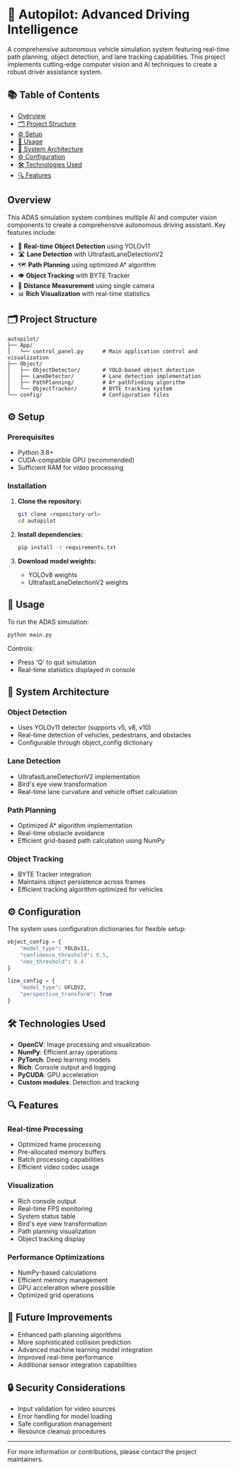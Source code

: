 # 🚗 Autopilot: Advanced Driving Intelligence 

A comprehensive autonomous vehicle simulation system featuring real-time path planning, object detection, and lane tracking capabilities. This project implements cutting-edge computer vision and AI techniques to create a robust driver assistance system.

## 📚 Table of Contents
- [Overview](#overview)
- [🗂️ Project Structure](#project-structure)
- [⚙️ Setup](#setup)
- [🚀 Usage](#usage)
- [🧠 System Architecture](#system-architecture)
- [⚙️ Configuration](#configuration)
- [🛠️ Technologies Used](#technologies-used)
- [🔍 Features](#features)

## Overview

This ADAS simulation system combines multiple AI and computer vision components to create a comprehensive autonomous driving assistant. Key features include:
- 🎯 **Real-time Object Detection** using YOLOv11
- 🛣️ **Lane Detection** with UltrafastLaneDetectionV2
- 🗺️ **Path Planning** using optimized A* algorithm
- 👁️ **Object Tracking** with BYTE Tracker
- 📏 **Distance Measurement** using single camera
- 📊 **Rich Visualization** with real-time statistics

## 🗂️ Project Structure

```plaintext
autopilot/
├── App/
│   └── control_panel.py      # Main application control and visualization
├── Object/
│   ├── ObjectDetector/       # YOLO-based object detection
│   ├── LaneDetector/         # Lane detection implementation
│   ├── PathPlanning/         # A* pathfinding algorithm
│   └── ObjectTracker/        # BYTE tracking system
└── config/                   # Configuration files
```

## ⚙️ Setup

### Prerequisites

- Python 3.8+
- CUDA-compatible GPU (recommended)
- Sufficient RAM for video processing

### Installation

1. **Clone the repository:**
   ```bash
   git clone <repository-url>
   cd autopilot
   ```

2. **Install dependencies:**
   ```bash
   pip install -r requirements.txt
   ```

3. **Download model weights:**
   - YOLOv8 weights
   - UltrafastLaneDetectionV2 weights

## 🚀 Usage

To run the ADAS simulation:

```bash
python main.py
```

Controls:
- Press 'Q' to quit simulation
- Real-time statistics displayed in console

## 🧠 System Architecture

### Object Detection
- Uses YOLOv11 detector (supports v5, v8, v10)
- Real-time detection of vehicles, pedestrians, and obstacles
- Configurable through object_config dictionary

### Lane Detection
- UltrafastLaneDetectionV2 implementation
- Bird's eye view transformation
- Real-time lane curvature and vehicle offset calculation

### Path Planning
- Optimized A* algorithm implementation
- Real-time obstacle avoidance
- Efficient grid-based path calculation using NumPy

### Object Tracking
- BYTE Tracker integration
- Maintains object persistence across frames
- Efficient tracking algorithm optimized for vehicles

## ⚙️ Configuration

The system uses configuration dictionaries for flexible setup:

```python
object_config = {
    "model_type": YOLOv11,
    "confidence_threshold": 0.5,
    "nms_threshold": 0.4
}

line_config = {
    "model_type": UFLDV2,
    "perspective_transform": True
}
```

## 🛠️ Technologies Used

- **OpenCV**: Image processing and visualization
- **NumPy**: Efficient array operations
- **PyTorch**: Deep learning models
- **Rich**: Console output and logging
- **PyCUDA**: GPU acceleration
- **Custom modules**: Detection and tracking

## 🔍 Features

### Real-time Processing
- Optimized frame processing
- Pre-allocated memory buffers
- Batch processing capabilities
- Efficient video codec usage

### Visualization
- Rich console output
- Real-time FPS monitoring
- System status table
- Bird's eye view transformation
- Path planning visualization
- Object tracking display

### Performance Optimizations
- NumPy-based calculations
- Efficient memory management
- GPU acceleration where possible
- Optimized grid operations

## 🔄 Future Improvements

- Enhanced path planning algorithms
- More sophisticated collision prediction
- Advanced machine learning model integration
- Improved real-time performance
- Additional sensor integration capabilities

## 🔒 Security Considerations

- Input validation for video sources
- Error handling for model loading
- Safe configuration management
- Resource cleanup procedures

---

For more information or contributions, please contact the project maintainers.
